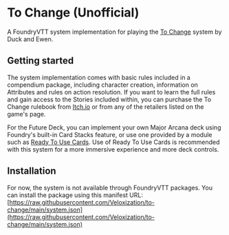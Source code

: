 # To Change (Unofficial)
A FoundryVTT system implementation for playing the [To Change](https://usducktape.itch.io/to-change) system by Duck and Ewen.

## Getting started
The system implementation comes with basic rules included in a compendium package, including character creation, information on Attributes and rules on action resolution. If you want to learn the full rules and gain access to the Stories included within, you can purchase the To Change rulebook from [Itch.io](https://usducktape.itch.io/to-change) or from any of the retailers listed on the game's page.

For the Future Deck, you can implement your own Major Arcana deck using Foundry's built-in Card Stacks feature, or use one provided by a module such as [Ready To Use Cards](https://foundryvtt.com/packages/ready-to-use-cards). Use of Ready To Use Cards is recommended with this system for a more immersive experience and more deck controls.

## Installation
For now, the system is not available through FoundryVTT packages. You can install the package using this manifest URL: [https://raw.githubusercontent.com/Veloxization/to-change/main/system.json](https://raw.githubusercontent.com/Veloxization/to-change/main/system.json)